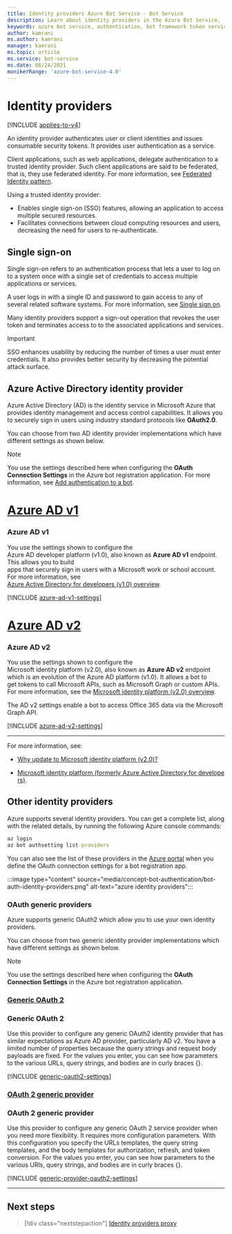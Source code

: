 ```yaml
---
title: Identity providers Azure Bot Service - Bot Service
description: Learn about identity providers in the Azure Bot Service.
keywords: azure bot service, authentication, bot framework token service
author: kamrani
ms.author: kamrani
manager: kamrani
ms.topic: article
ms.service: bot-service
ms.date: 08/24/2021
monikerRange: 'azure-bot-service-4.0'
---
```


# Identity providers

[!INCLUDE [applies-to-v4](../includes/applies-to-v4-current.md)]

An identity provider authenticates user or client identities and issues consumable security tokens. It provides user authentication as a service.

Client applications, such as web applications, delegate authentication to a trusted identity provider. Such client applications are said to be federated, that is, they use federated identity. For more information, see [Federated Identity pattern](/azure/architecture/patterns/federated-identity).

Using a trusted identity provider:

- Enables single sign-on (SSO) features, allowing an application to access multiple secured resources.
- Facilitates connections between cloud computing resources and users, decreasing the need for users to re-authenticate.

## Single sign-on

Single sign-on refers to an authentication process that lets a user to log on to a system once with a single set of credentials to access multiple applications or services.

A user logs in with a single ID and password to gain access to any of several related software systems. For more information, see [Single sign on](./bot-builder-concept-sso.md).

Many identity providers support a sign-out operation that revokes the user token and terminates access to to the associated applications and services.


> [!IMPORTANT]
> SSO enhances usability by reducing the number of times a user must enter credentials. It also provides better security by decreasing the potential attack surface.

## Azure Active Directory identity provider

Azure Active Directory (AD) is the identity service in Microsoft Azure that provides identity management and access control capabilities. It allows you to securely sign in users using industry standard protocols like **OAuth2.0**.

You can choose from two AD identity provider implementations which have different settings as shown below.

> [!Note]
> You use the settings described here when configuring the **OAuth Connection Settings** in the Azure bot registration application. For more information, see [Add authentication to a bot](bot-builder-authentication.md).

# [Azure AD v1](#tab/adv1)

### Azure AD v1

You use the settings shown to configure the Azure AD developer platform (v1.0), also known as **Azure AD v1** endpoint. This allows you to build  apps that securely sign in users with a Microsoft work or school account.
For more information, see [Azure Active Directory for developers (v1.0) overview](/azure/active-directory/azuread-dev/v1-overview).

[!INCLUDE [azure-ad-v1-settings](~/includes/authentication/auth-aad-v1-settings.md)]

# [Azure AD v2](#tab/adv2)

### Azure AD v2

You use the settings shown to configure the Microsoft identity platform (v2.0), also known as **Azure AD v2** endpoint which is an evolution of the Azure AD platform (v1.0). It allows a bot to get tokens to call Microsoft APIs, such as Microsoft Graph or custom APIs. 
For more information, see the [Microsoft identity platform (v2.0) overview](/azure/active-directory/develop/active-directory-appmodel-v2-overview).

The AD v2 settings enable a bot to access Office 365 data via the Microsoft Graph API.

[!INCLUDE [azure-ad-v2-settings](~/includes/authentication/auth-aad-v2-settings.md)]

---

For more information, see:

- [Why update to Microsoft identity platform (v2.0)?](/azure/active-directory/develop/active-directory-v2-compare)

- [Microsoft identity platform (formerly Azure Active Directory for developers)](/azure/active-directory/develop/).

## Other identity providers

Azure supports several identity providers. You can get a complete list, along with the related details, by running the following Azure console commands:

```cmd
az login
az bot authsetting list-providers
```

You can also see the list of these providers in the [Azure portal](https://ms.portal.azure.com/) when you define the OAuth connection settings for a bot registration app.

:::image type="content" source="media/concept-bot-authentication/bot-auth-identity-providers.png" alt-text="azure identity providers":::


### OAuth generic providers

Azure supports generic OAuth2 which allow you to use your own identity providers.

You can choose from two generic identity provider implementations which have different settings as shown below.

> [!Note]
> You use the settings described here when configuring the **OAuth Connection Settings** in the Azure bot registration application.

### [Generic OAuth 2](#tab/ga2)

### Generic OAuth 2

Use this provider to configure any generic OAuth2 identity provider that has similar expectations as Azure AD provider, particularly AD v2. You have a limited number of properties because the query strings and request body payloads are fixed. For the values you enter, you can see how parameters to the various URLs, query strings, and bodies are in curly braces {}.

[!INCLUDE [generic-oauth2-settings](~/includes/authentication/auth-generic-oauth2-settings.md)]


### [OAuth 2 generic provider](#tab/a2gp)

### OAuth 2 generic provider

Use this provider to configure any generic OAuth 2 service provider when you need more flexibility. It requires more configuration parameters. With this configuration you specify the URLs templates, the query string templates, and the body templates for authorization, refresh, and token conversion. For the values you enter, you can see how parameters to the various URls, query strings, and bodies are in curly braces {}.

[!INCLUDE [generic-provider-oauth2-settings](~/includes/authentication/auth-generic-provider-oauth2-settings.md)]

---

## Next steps

> [!div class="nextstepaction"]
> [Identity providers proxy](bot-builder-concept-identity-providers-proxy.md)
